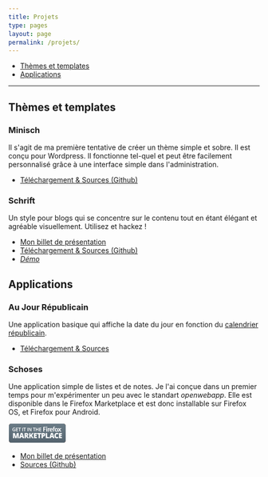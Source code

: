 ```yaml
---
title: Projets
type: pages
layout: page
permalink: /projets/
---
```

* [Thèmes et templates](#thmes-et-templates)
* [Applications](#applications)

---

## Thèmes et templates

### **Minisch**
Il s'agit de ma première tentative de créer un thème simple et sobre. Il est conçu pour Wordpress. Il fonctionne tel-quel et peut être facilement personnalisé grâce à une interface simple dans l'administration.

* [Téléchargement & Sources (Github)](https://github.com/Schoewilliam/minisch)

### **Schrift**
Un style pour blogs qui se concentre sur le contenu tout en étant élégant et agréable visuellement. Utilisez et hackez !

* [Mon billet de présentation](/2015/01/28/schrift-a-jekyll-template-designed-for-prose-.html)
* [Téléchargement & Sources (Github)](https://github.com/Schoewilliam/Schrift)
* [*Démo*](http://schrift.schoewilliam.fr/)


## Applications

### **Au Jour Républicain**
Une application basique qui affiche la date du jour en fonction du [calendrier républicain](http://fr.wikipedia.org/wiki/Calendrier_r%C3%A9publicain).

* [Téléchargement & Sources](https://github.com/Schoewilliam/aujourrepublicain)

### **Schoses**
Une application simple de listes et de notes. Je l'ai conçue dans un premier temps pour m'expérimenter un peu avec le standart *openwebapp*. Elle est disponible dans le Firefox Marketplace et est donc installable sur Firefox OS, et Firefox pour Android.

[![Get it in the Firefox Marketplace](/images/firefox-marketplace-badge.png)](https://marketplace.firefox.com/app/schoses)

* [Mon billet de présentation](/2013/08/11/schoses-disponible-sur-le-firefox-marketplace-.html)
* [Sources (Github)](https://github.com/Schoewilliam/Schoses)